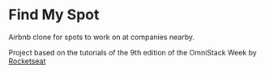 # Find My Spot

Airbnb clone for spots to work on at companies nearby.

Project based on the tutorials of the 9th edition of the OmniStack Week by [Rocketseat](https://rocketseat.com.br)
